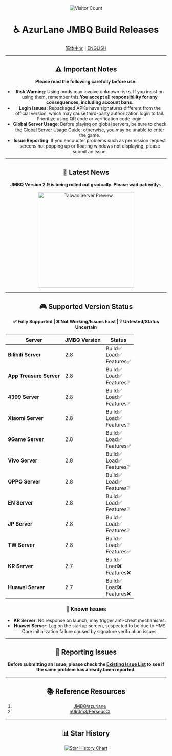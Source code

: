 <div align="center">
    <img src="https://count.getloli.com/@azurlanejmbq?name=azurlanejmbq&theme=moebooru&padding=7&offset=0&align=top&scale=1&pixelated=1&darkmode=auto" alt="Visitor Count" />

# ♿ AzurLane JMBQ Build Releases

[简体中文](README.md) | [ENGLISH](README_en.md)

---

## ⚠️ Important Notes

**Please read the following carefully before use:**

- **Risk Warning**: Using mods may involve unknown risks. If you insist on using them, remember this:**You accept all responsibility for any consequences, including account bans.**
- **Login Issues**: Repackaged APKs have signatures different from the official version, which may cause third-party authorization login to fail. Prioritize using QR code or verification code login.
- **Global Server Usage**: Before playing on global servers, be sure to check the [Global Server Usage Guide](Global.md); otherwise, you may be unable to enter the game.
- **Issue Reporting**: If you encounter problems such as permission request screens not popping up or floating windows not displaying, please submit an Issue.

---

## 🎉 Latest News

**JMBQ Version 2.9 is being rolled out gradually. Please wait patiently~**

<img height="300" alt="Taiwan Server Preview" src="https://github.com/user-attachments/assets/f0d8171b-7c7d-4d1b-9f71-cbc8a8f5b04b" />

---

## 🎮 Supported Version Status

**✅ Fully Supported | ❌ Not Working/Issues Exist | ❔ Untested/Status Uncertain**

| Server               | JMBQ Version | Status                          |
|----------------------|--------------|---------------------------------|
| **Bilibili Server**  | 2.8          | Build✅ <br>Load✅ <br>Features✅ |
| **App Treasure Server** | 2.8       | Build✅ <br>Load✅ <br>Features❔ |
| **4399 Server**      | 2.8          | Build✅ <br>Load✅ <br>Features❔ |
| **Xiaomi Server**    | 2.8          | Build✅ <br>Load✅ <br>Features❔ |
| **9Game Server**     | 2.8          | Build✅ <br>Load✅ <br>Features✅ |
| **Vivo Server**      | 2.8          | Build✅ <br>Load✅ <br>Features❔ |
| **OPPO Server**      | 2.8          | Build✅ <br>Load✅ <br>Features❔ |
| **EN Server**        | 2.8          | Build✅ <br>Load✅ <br>Features❔ |
| **JP Server**        | 2.8          | Build✅ <br>Load✅ <br>Features❔ |
| **TW Server**        | 2.8          | Build✅ <br>Load✅ <br>Features✅ |
| **KR Server**        | 2.7          | Build✅ <br>Load❌ <br>Features❌ |
| **Huawei Server**    | 2.7          | Build✅ <br>Load❌ <br>Features❌ |

### 🚧 Known Issues

- **KR Server**: No response on launch, may trigger anti-cheat mechanisms.
- **Huawei Server**: Lag on the startup screen, suspected to be due to HMS Core initialization failure caused by signature verification issues.

---

## 🐛 Reporting Issues

**Before submitting an Issue, please check the [Existing Issue List](https://github.com/JMBQ/azurlane/issues) to see if the same problem has already been reported.**

---

## 📚 Reference Resources

1. [JMBQ/azurlane](https://github.com/JMBQ/azurlane)  
2. [n0k0m3/PerseusCI](https://github.com/n0k0m3/PerseusCI)

---

## 📊 Star History

[![Star History Chart](https://starchart.cc/XiYueHura/Azurlane-Build.svg?variant=adaptive)](https://starchart.cc/XiYueHura/Azurlane-Build)

</div>